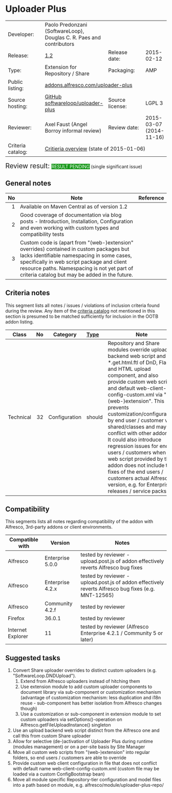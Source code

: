 # Uploader Plus

<table width="100%">
    <tr>
        <td width="120">Developer:</td>
        <td>Paolo Predonzani (SoftwareLoop), Douglas C. R. Paes and contributors</td>
        <td colspan="2"></td>
    </tr>
    <tr>
        <td width="120">Release:</td>
        <td><a href="https://github.com/softwareloop/uploader-plus/releases/tag/v1.2">1.2</a></td>
        <td width="120">Release date:</td>
        <td>2015-02-12</td>
    </tr>
    <tr>
        <td width="120">Type:</td>
        <td>Extension for Repository / Share</td>
        <td width="120">Packaging:</td>
        <td>AMP</td>
    </tr>
    <tr>
        <td width="120">Public listing:</td>
        <td colspan="3"><a href="https://addons.alfresco.com/addons/uploader-plus">addons.alfresco.com/uploader-plus</a></td>
    </tr>
    <tr>
        <td width="120">Source hosting:</td>
        <td><a href="https://github.com/softwareloop/uploader-plus">GitHub softwareloop/uploader-plus</a></td>
        <td width="120">Source license:</td>
        <td>LGPL 3</td>
    </tr>
    <tr>
        <td width="120">Reviewer:</td>
        <td>Axel Faust (Angel Borroy informal review)</td>
        <td width="120">Review date:</td>
        <td>2015-03-07 (2014-11-16)</td>
    </tr>
    <tr>
        <td>Criteria catalog:</td>
        <td colspan="3"><a href="https://github.com/OrderOfTheBee/addons/wiki/Inclusion-criteria-overview">Critieria overview</a> (state of 2015-01-06)</td>
    </tr>
</table>

<p><span style="font-size:150%;">Review result: </span><span class="label labelstyle-159818 linked-labelstyle-159818 lightertooltipped" style="background-color: #159818; color: #fff;">RESULT PENDING</span> (single significant issue)</p>

## General notes

No | Note | Reference
--: | ---- | ---------
 1 | Available on Maven Central as of version 1.2 | 
 2 | Good coverage of documentation via blog posts - Introduction, Installation, Configuration and even working with custom types and compatibility tests |
 3 | Custom code is (apart from "(web-)extension" overrides) contained in custom packages but lacks identifiable namespacing in some cases, specifically in web script package and client resource paths. Namespacing is not yet part of criteria catalog but may be added in the future. |  

## Criteria notes

This segment lists all notes / issues / violations of inclusion criteria found during the review. Any item of the [criteria catalog](https://github.com/OrderOfTheBee/addons/wiki/Inclusion-criteria-overview) not mentioned in this section is presumed to be matched sufficiently for inclusion in the OOTB addon listing.

Class | No | Category | [Type](https://github.com/OrderOfTheBee/addons/wiki/General-guidelines#requirement-relevance-types) | Note | 
----- | --: | -------- | :----- | ----
Technical | 32 | Configuration | should | Repository and Share modules override upload backend web script and *.get.html.ftl of DnD, Flash and HTML upload component, and also provide custom web scripts and default web-client-config-custom.xml via "(web-)extension". This prevents customization/configuration by end user / customer via shared/classes and may conflict with other addons. It could also introduce regression issues for end users / customers when the web script provided by the addon does not include the fixes of the end users / customers actual Alfresco version, e.g. for Enterprise releases / service packs.

## Compatibility

This segments lists all notes regarding compatibility of the addon with Alfresco, 3rd-party addons or client environments.

Compatible with | Version | Notes
--- | --- | ---
Alfresco | Enterprise 5.0.0 | tested by reviewer - upload.post.js of addon effectively reverts Alfresco bug fixes
Alfresco | Enterprise 4.2.x | tested by reviewer - upload.post.js of addon effectively reverts Alfresco bug fixes (e.g. MNT-12565)
Alfresco | Community 4.2.f | tested by reviewer
Firefox | 36.0.1 | tested by reviewer
Internet Explorer | 11 | tested by reviewer (Alfresco Enterprise 4.2.1 / Community 5 or later)

## Suggested tasks

1. Convert Share uploader overrides to distinct custom uploaders (e.g. "SoftwareLoop.DNDUpload").
    1. Extend from Alfresco uploaders instead of hitching them
    2. Use extension module to add custom uploader components to document library via sub-component or customization mechanism (advantage of customization mechanism: less duplication and i18n reuse - sub-component has better isolation from Alfresco changes though)
    3. Use a customization or sub-component in extension module to set custom uploaders via setOptions()-operation on Alfresco.getFileUploadInstance() singleton
2. Use an upload backend web script distinct from the Alfresco one and call this from custom Share uploader
3. Allow for selective (de-)activation of Uploader Plus during runtime (modules management) or on a per-site basis by Site Manager
4. Move all custom web scripts from "(web-)extension" into regular folders, so end users / customers are able to override
5. Provide custom web client configuration in file that does not conflict with default name web-client-config-custom.xml (custom file may be loaded via a custom ConfigBootstrap bean)
6. Move all module specific Repository-tier configuration and model files into a path based on module, e.g. alfresco/module/uploader-plus-repo/